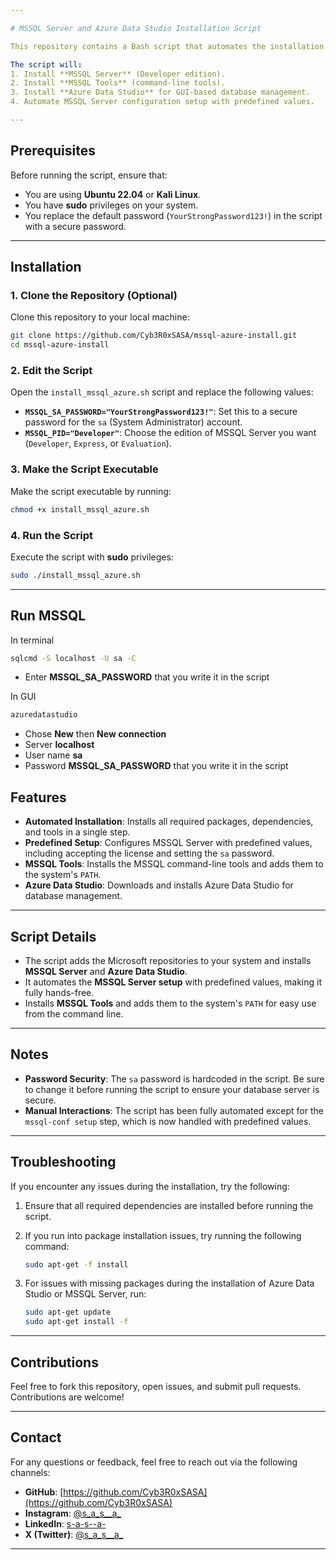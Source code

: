 ```yaml
---

# MSSQL Server and Azure Data Studio Installation Script

This repository contains a Bash script that automates the installation of **MSSQL Server** and **Azure Data Studio** on **Ubuntu 22.04** and **Kali Linux**.

The script will:
1. Install **MSSQL Server** (Developer edition).
2. Install **MSSQL Tools** (command-line tools).
3. Install **Azure Data Studio** for GUI-based database management.
4. Automate MSSQL Server configuration setup with predefined values.

---
```


## Prerequisites

Before running the script, ensure that:
- You are using **Ubuntu 22.04** or **Kali Linux**.
- You have **sudo** privileges on your system.
- You replace the default password (`YourStrongPassword123!`) in the script with a secure password.

---

## Installation

### 1. Clone the Repository (Optional)

Clone this repository to your local machine:

```bash
git clone https://github.com/Cyb3R0xSASA/mssql-azure-install.git
cd mssql-azure-install
```

### 2. Edit the Script

Open the `install_mssql_azure.sh` script and replace the following values:

- **`MSSQL_SA_PASSWORD="YourStrongPassword123!"`**: Set this to a secure password for the `sa` (System Administrator) account.
- **`MSSQL_PID="Developer"`**: Choose the edition of MSSQL Server you want (`Developer`, `Express`, or `Evaluation`).

### 3. Make the Script Executable

Make the script executable by running:

```bash
chmod +x install_mssql_azure.sh
```

### 4. Run the Script

Execute the script with **sudo** privileges:

```bash
sudo ./install_mssql_azure.sh
```

---

## Run MSSQL

In terminal

```bash
sqlcmd -S localhost -U sa -C
```
- Enter **MSSQL_SA_PASSWORD** that you write it in the script

In GUI

```bash
azuredatastudio
```

- Chose **New** then **New connection**
- Server **localhost**
- User name **sa**
- Password **MSSQL_SA_PASSWORD** that you write it in the script

## Features

- **Automated Installation**: Installs all required packages, dependencies, and tools in a single step.
- **Predefined Setup**: Configures MSSQL Server with predefined values, including accepting the license and setting the `sa` password.
- **MSSQL Tools**: Installs the MSSQL command-line tools and adds them to the system's `PATH`.
- **Azure Data Studio**: Downloads and installs Azure Data Studio for database management.

---

## Script Details

- The script adds the Microsoft repositories to your system and installs **MSSQL Server** and **Azure Data Studio**.
- It automates the **MSSQL Server setup** with predefined values, making it fully hands-free.
- Installs **MSSQL Tools** and adds them to the system's `PATH` for easy use from the command line.

---

## Notes

- **Password Security**: The `sa` password is hardcoded in the script. Be sure to change it before running the script to ensure your database server is secure.
- **Manual Interactions**: The script has been fully automated except for the `mssql-conf setup` step, which is now handled with predefined values.

---

## Troubleshooting

If you encounter any issues during the installation, try the following:

1. Ensure that all required dependencies are installed before running the script.
2. If you run into package installation issues, try running the following command:
   
   ```bash
   sudo apt-get -f install
   ```

3. For issues with missing packages during the installation of Azure Data Studio or MSSQL Server, run:

   ```bash
   sudo apt-get update
   sudo apt-get install -f
   ```

---

## Contributions

Feel free to fork this repository, open issues, and submit pull requests. Contributions are welcome!

---

## Contact

For any questions or feedback, feel free to reach out via the following channels:

- **GitHub**: [https://github.com/Cyb3R0xSASA](https://github.com/Cyb3R0xSASA)
- **Instagram**: [@s_a_s__a_](https://www.instagram.com/s_a_s__a_)
- **LinkedIn**: [s-a-s--a-](https://www.linkedin.com/in/s-a-s--a-)
- **X (Twitter)**: [@s_a_s__a_](https://x.com/s_a_s__a_)

---